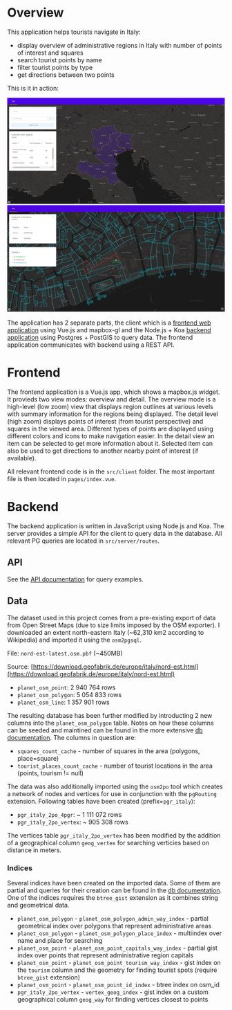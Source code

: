 # Overview

This application helps tourists navigate in Italy:
- display overview of administrative regions in Italy with number of points of interest and squares
- search tourist points by name
- filter tourist points by type
- get directions between two points

This is it in action:

![Screenshot](preview1.JPG)
![Screenshot](preview2.JPG)


The application has 2 separate parts, the client which is a [frontend web application](#frontend) using Vue.js and mapbox-gl and the Node.js + Koa [backend application](#backend) using Postgres + PostGIS to query data. The frontend application communicates with backend using a REST API.



# Frontend

The frontend application is a Vue.js app, which shows a mapbox.js widget. It provieds two view modes: overview and detail. The overview mode is a high-level (low zoom) view that displays region outlines at various levels with summary information for the regions being displayed. The detail level (high zoom) displays points of interest (from tourist perspective) and squares in the viewed area. Different types of points are displayed using different colors and icons to make navigation easier. In the detail view an item can be selected to get more information about it. Selected item can also be used to get directions to another nearby point of interest (if available).

All relevant frontend code is in the `src/client` folder. The most important file is then located in `pages/index.vue`.

# Backend

The backend application is written in JavaScript using Node.js and Koa. The server provides a simple API for the client to query data in the database. All relevant PG queries are located in `src/server/routes`.

## API

See the [API documentation](api.md) for query examples.

## Data

The dataset used in this project comes from a pre-existing export of data from Open Street Maps (due to size limits imposed by the OSM exporter). I downloaded an extent north-eastern Italy (~62,310 km2 according to Wikipedia) and imported it using the `osm2pgsql`. 

File: `nord-est-latest.osm.pbf` (~450MB)

Source: [https://download.geofabrik.de/europe/italy/nord-est.html](https://download.geofabrik.de/europe/italy/nord-est.html)

* `planet_osm_point`: 2 940 764 rows
* `planet_osm_polygon`: 5 054 833 rows
* `planet_osm_line`: 1 357 901 rows

The resulting database has been further modified by introducting 2 new columns into the `planet_osm_polygon` table. Notes on how these columns can be seeded and maintined can be found in the more extensive [db documentation](database.md). The columns in question are:

* `squares_count_cache` - number of squares in the area (polygons, place=square)
* `tourist_places_count_cache` - number of tourist locations in the area (points, tourism != null)

The data was also additionally imported using the `osm2po` tool which creates a network of nodes and vertices for use in conjunction with the `pgRouting` extension. Following tables have been created (prefix=`pgr_italy`):

* `pgr_italy_2po_4pgr`: ~ 1 111 072 rows
* `pgr_italy_2po_vertex`: ~ 905 308 rows

The vertices table `pgr_italy_2po_vertex` has been modified by the addition of a geographical column `geog_vertex` for searching verticies based on distance in meters.

### Indices 
Several indices have been created on the imported data. Some of them are partial and queries for their creation can be found in the [db documentation](database.md). One of the indices requires the `btree_gist` extension as it combines string and geometrical data.

* `planet_osm_polygon` - `planet_osm_polygon_admin_way_index` - partial geometrical index over polygons that represent administrative areas
* `planet_osm_polygon` -  `planet_osm_polygon_place_index` - multiindex over name and place for searching
* `planet_osm_point` - `planet_osm_point_capitals_way_index` - partial gist index over points that represent administrative region capitals
* `planet_osm_point` - `planet_osm_point_tourism_way_index` - gist index on the `tourism` column and the geometry for finding tourist spots (require `btree_gist` extension)
* `planet_osm_point` - `planet_osm_point_id_index` - btree index on osm_id
* `pgr_italy_2po_vertex` - `vertex_geog_index` - gist index on a custom geographical column `geog_way` for finding vertices closest to points 
 

